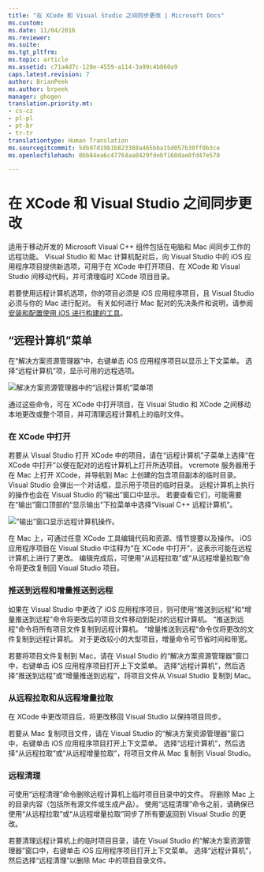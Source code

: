 ```yaml
---
title: "在 XCode 和 Visual Studio 之间同步更改 | Microsoft Docs"
ms.custom: 
ms.date: 11/04/2016
ms.reviewer: 
ms.suite: 
ms.tgt_pltfrm: 
ms.topic: article
ms.assetid: c71a4d7c-120e-4559-a114-3a99c4b860a9
caps.latest.revision: 7
author: BrianPeek
ms.author: brpeek
manager: ghogen
translation.priority.mt:
- cs-cz
- pl-pl
- pt-br
- tr-tr
translationtype: Human Translation
ms.sourcegitcommit: 5db97d19b1b823388a465bba15d057b30ff0b3ce
ms.openlocfilehash: 0bb84ea6c47764aa0429fdebf160dae0fd47e570

---
```

# <a name="sync-changes-between-xcode-and-visual-studio"></a>在 XCode 和 Visual Studio 之间同步更改
适用于移动开发的 Microsoft Visual C++ 组件包括在电脑和 Mac 间同步工作的远程功能。 Visual Studio 和 Mac 计算机配对后，向 Visual Studio 中的 iOS 应用程序项目提供新选项，可用于在 XCode 中打开项目、在 XCode 和 Visual Studio 间移动代码，并可清理临时 XCode 项目目录。  
  
 若要使用远程计算机选项，你的项目必须是 iOS 应用程序项目，且 Visual Studio 必须与你的 Mac 进行配对。 有关如何进行 Mac 配对的先决条件和说明，请参阅[安装和配置使用 iOS 进行构建的工具](../cross-platform/install-and-configure-tools-to-build-using-ios.md)。  
  
## <a name="the-remote-machine-menu"></a>“远程计算机”菜单  
 在“解决方案资源管理器”中，右键单击 iOS 应用程序项目以显示上下文菜单。 选择“远程计算机”项，显示可用的远程选项。  
  
 ![解决方案资源管理器中的“远程计算机”菜单项](../cross-platform/media/cppmdd_u2_remotemachine_menu.jpg "CPPMDD_U2_RemoteMachine_Menu")  
  
 通过这些命令，可在 XCode 中打开项目，在 Visual Studio 和 XCode 之间移动本地更改或整个项目，并可清理远程计算机上的临时文件。  
  
### <a name="open-in-xcode"></a>在 XCode 中打开  
 若要从 Visual Studio 打开 XCode 中的项目，请在“远程计算机”子菜单上选择“在 XCode 中打开”以便在配对的远程计算机上打开所选项目。 vcremote 服务器用于在 Mac 上打开 XCode，并导航到 Mac 上创建的包含项目副本的临时目录。 Visual Studio 会弹出一个对话框，显示用于项目的临时目录。 远程计算机上执行的操作也会在 Visual Studio 的“输出”窗口中显示。 若要查看它们，可能需要在“输出”窗口顶部的“显示输出”下拉菜单中选择“Visual C++ 远程计算机”。  
  
 ![“输出”窗口显示远程计算机操作。](~/cross-platform/media/cppmdd_u2_remotemachine_output.png "CPPMDD_U2_RemoteMachine_Output")  
  
 在 Mac 上，可通过任意 XCode 工具编辑代码和资源、情节提要以及操作。 iOS 应用程序项目在 Visual Studio 中注释为“在 XCode 中打开”，这表示可能在远程计算机上进行了更改。 编辑完成后，可使用“从远程拉取”或“从远程增量拉取”命令将更改复制回 Visual Studio 项目。  
  
### <a name="push-to-remote-and-incremental-push-to-remote"></a>推送到远程和增量推送到远程  
 如果在 Visual Studio 中更改了 iOS 应用程序项目，则可使用“推送到远程”和“增量推送到远程”命令将更改后的项目文件移动到配对的远程计算机。 “推送到远程”命令将所有项目文件复制到远程计算机。 “增量推送到远程”命令仅将更改的文件复制到远程计算机。 对于更改较小的大型项目，增量命令可节省时间和带宽。  
  
 若要将项目文件复制到 Mac，请在 Visual Studio 的“解决方案资源管理器”窗口中，右键单击 iOS 应用程序项目打开上下文菜单。 选择“远程计算机”，然后选择“推送到远程”或“增量推送到远程”，将项目文件从 Visual Studio 复制到 Mac。  
  
### <a name="pull-from-remote-and-incremental-pull-from-remote"></a>从远程拉取和从远程增量拉取  
 在 XCode 中更改项目后，将更改移回 Visual Studio 以保持项目同步。  
  
 若要从 Mac 复制项目文件，请在 Visual Studio 的“解决方案资源管理器”窗口中，右键单击 iOS 应用程序项目打开上下文菜单。 选择“远程计算机”，然后选择“从远程拉取”或“从远程增量拉取”，将项目文件从 Mac 复制到 Visual Studio。  
  
### <a name="clean-remote"></a>远程清理  
 可使用“远程清理”命令删除远程计算机上临时项目目录中的文件。 将删除 Mac 上的目录内容（包括所有源文件或生成产品）。 使用“远程清理”命令之前，请确保已使用“从远程拉取”或“从远程增量拉取”同步了所有要返回到 Visual Studio 的更改。  
  
 若要清理远程计算机上的临时项目目录，请在 Visual Studio 的“解决方案资源管理器”窗口中，右键单击 iOS 应用程序项目打开上下文菜单。 选择“远程计算机”，然后选择“远程清理”以删除 Mac 中的项目目录文件。


<!--HONumber=Feb17_HO4-->


